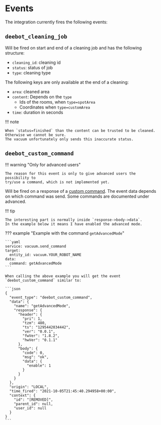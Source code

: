# Events

The integration currently fires the following events:

## `deebot_cleaning_job`

Will be fired on start and end of a cleaning job and has the following structure:

- `cleaning_id`: cleaning id
- `status`: status of job
- `type`: cleaning type

The following keys are only available at the end of a cleaning:

- `area`: cleaned area
- `content`: Depends on the `type`
  - Ids of the rooms, when `type=spotArea`
  - Coordinates when `type=customArea`
- `time`: duration in seconds

!!! note

    When `status=finished` than the content can be trusted to be cleaned. Otherwise we cannot be sure.
    The vacuum unfortunately only sends this inaccurate status.

## `deebot_custom_command`

!!! warning "Only for advanced users"

    The reason for this event is only to give advanced users the possibility to
    try/use a command, which is not implemented yet.

Will be fired on a response of a [custom command](misc.md#custom-commands).
The event data depends on which command was send. Some commands are documented under advanced.

!!! tip

    The interesting part is normally inside `response->body->data`.
    In the example below it means I have enabled the advanced mode.

??? example "Example with the command `getAdvancedMode`"

    ```yaml
    service: vacuum.send_command
    target:
      entity_id: vacuum.YOUR_ROBOT_NAME
    data:
      command: getAdvancedMode
    ```

    When calling the above example you will get the event `deebot_custom_command` similar to:

    ```json
    {
      "event_type": "deebot_custom_command",
      "data": {
        "name": "getAdvancedMode",
        "response": {
          "header": {
            "pri": 1,
            "tzm": 480,
            "ts": "1295442034442",
            "ver": "0.0.1",
            "fwVer": "1.8.2",
            "hwVer": "0.1.1"
          },
          "body": {
            "code": 0,
            "msg": "ok",
            "data": {
              "enable": 1
            }
          }
        }
      },
      "origin": "LOCAL",
      "time_fired": "2021-10-05T21:45:40.294958+00:00",
      "context": {
        "id": "[REMOVED]",
        "parent_id": null,
        "user_id": null
      }
    }
    ```

